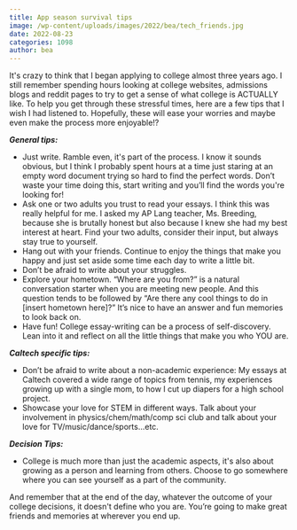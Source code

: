 ```yaml
---
title: App season survival tips
image: /wp-content/uploads/images/2022/bea/tech_friends.jpg
date: 2022-08-23
categories: 1098
author: bea
---
```

It's crazy to think that I began applying to college almost three years ago. I still remember spending hours looking at college websites, admissions blogs and reddit pages to try to get a sense of what college is ACTUALLY like. To help you get through these stressful times, here are a few tips that I wish I had listened to. Hopefully, these will ease your worries and maybe even make the process more enjoyable!?

**_General tips:_**

* Just write. Ramble even, it's part of the process. I know it sounds obvious, but I think I probably spent hours at a time just staring at an empty word document trying so hard to find the perfect words. Don’t waste your time doing this, start writing and you’ll find the words you're looking for!
* Ask one or two adults you trust to read your essays. I think this was really helpful for me. I asked my AP Lang teacher, Ms. Breeding, because she is brutally honest but also because I knew she had my best interest at heart. Find your two adults, consider their input, but always stay true to yourself.
* Hang out with your friends. Continue to enjoy the things that make you happy and just set aside some time each day to write a little bit.
* Don’t be afraid to write about your struggles.
* Explore your hometown. “Where are you from?” is a natural conversation starter when you are meeting new people. And this question tends to be followed by “Are there any cool things to do in \[insert hometown here\]?” It’s nice to have an answer and fun memories to look back on.
* Have fun! College essay-writing can be a process of self-discovery. Lean into it and reflect on all the little things that make you who YOU are.

**_Caltech specific tips:_**

* Don’t be afraid to write about a non-academic experience: My essays at Caltech covered a wide range of topics from tennis, my experiences growing up with a single mom, to how I cut up diapers for a high school project.
* Showcase your love for STEM in different ways. Talk about your involvement in physics/chem/math/comp sci club and talk about your love for TV/music/dance/sports...etc.

**_Decision Tips:_**

* College is much more than just the academic aspects, it's also about growing as a person and learning from others. Choose to go somewhere where you can see yourself as a part of the community.

And remember that at the end of the day, whatever the outcome of your college decisions, it doesn't define who you are. You’re going to make great friends and memories at wherever you end up.